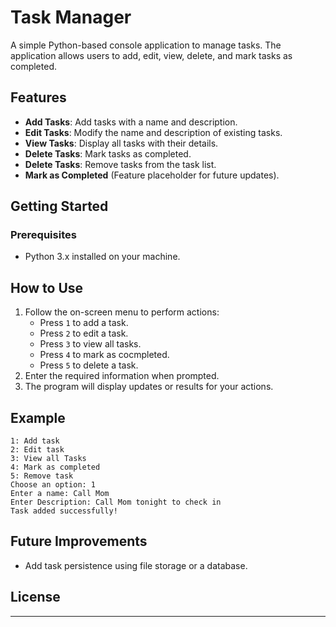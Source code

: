 # Task Manager

A simple Python-based console application to manage tasks. The application allows users to add, edit, view, delete, and mark tasks as completed.

## Features

- **Add Tasks**: Add tasks with a name and description.
- **Edit Tasks**: Modify the name and description of existing tasks.
- **View Tasks**: Display all tasks with their details.
- **Delete Tasks**: Mark tasks as completed.
- **Delete Tasks**: Remove tasks from the task list.
- **Mark as Completed** (Feature placeholder for future updates).

## Getting Started

### Prerequisites
- Python 3.x installed on your machine.

## How to Use
1. Follow the on-screen menu to perform actions:
   - Press `1` to add a task.
   - Press `2` to edit a task.
   - Press `3` to view all tasks.
   - Press `4` to mark as cocmpleted.
   - Press `5` to delete a task.
2. Enter the required information when prompted.
3. The program will display updates or results for your actions.

## Example
```text
1: Add task
2: Edit task
3: View all Tasks
4: Mark as completed
5: Remove task
Choose an option: 1
Enter a name: Call Mom
Enter Description: Call Mom tonight to check in
Task added successfully!
```

## Future Improvements
- Add task persistence using file storage or a database.

## License
---